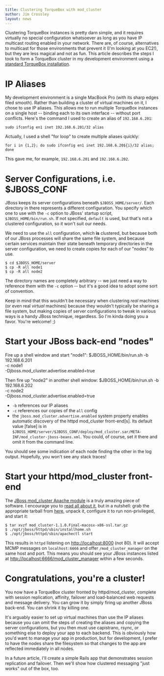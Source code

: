 ```yaml
---
title: Clustering TorqueBox with mod_cluster
author: Jim Crossley
layout: news
---
```


Clustering TorqueBox instances is pretty darn simple, and it requires
virtually no special configuration whatsoever as long as you have IP
multicast routing enabled in your network.  There are, of course,
alternatives to multicast for those environments that prevent it (I'm
looking at you EC2!), but they are less magical and not as fun.  This
article describes the steps I took to form a TorqueBox cluster in my
development environment using a
[standard TorqueBox installation](/documentation/1.0.0.Beta23/installation.html).

# IP Aliases

My development environment is a single MacBook Pro (with its sharp
edges filed smooth).  Rather than building a cluster of virtual
machines on it, I chose to use IP aliases.  This allows me to run
multiple TorqueBox instances on a single host -- binding each to its
own interface -- without port conflicts.  Here's the command I used to
create an alias of `192.168.6.201`:

    sudo ifconfig en1 inet 192.168.6.201/32 alias

Actually, I used a shell "for loop" to create multiple aliases quickly:

    for i in {1,2}; do sudo ifconfig en1 inet 192.168.6.20${i}/32 alias; done

This gave me, for example, `192.168.6.201` and `192.168.6.202`.

# Server Configurations, i.e. $JBOSS_CONF

JBoss keeps its server configurations beneath `$JBOSS_HOME/server/`.
Each directory in there represents a different configuration.  You
specify which one to use with the `-c` option to JBoss' startup
script, `$JBOSS_HOME/bin/run.sh`. If not specified, `default` is used,
but that's not a clustered configuration, so it won't suit our needs.

We need to use the `all` configuration, which **is** clustered, but
because both of our JBoss processes will share the same file system,
and because certain services maintain their state beneath temporary
directories in the server configuration, we need to create copies for
each of our "nodes" to use.

    $ cd $JBOSS_HOME/server
    $ cp -R all node1
    $ cp -R all node2

The directory names are completely arbitrary -- we just need a way to
reference them with the `-c` option -- but it's a good idea to adopt
some sort of convention.

Keep in mind that this wouldn't be necessary when clustering *real*
machines (or even real *virtual* machines) because they wouldn't
typically be sharing a file system, but making copies of server
configurations to tweak in various ways is a handy JBoss technique,
regardless.  So I'm kinda doing you a favor.  You're welcome! ;)

# Start your JBoss back-end "nodes"

Fire up a shell window and start "node1":
    $JBOSS_HOME/bin/run.sh -b 192.168.6.201 \
                           -c node1 \
                           -Djboss.mod_cluster.advertise.enabled=true

Then fire up "node2" in another shell window:
    $JBOSS_HOME/bin/run.sh -b 192.168.6.202 \
                           -c node2 \
                           -Djboss.mod_cluster.advertise.enabled=true

* `-b` references our IP aliases
* `-c` references our copies of the `all` config
* the `jboss.mod_cluster.advertise.enabled` system property enables
  automatic discovery of the httpd mod_cluster front-end[s]. Its
  default value [false] is in
  `$JBOSS_HOME/server/$JBOSS_CONF/deploy/mod_cluster.sar/META-INF/mod_cluster-jboss-beans.xml`.
  You could, of course, set it there and omit it from the command
  line.

You should see some indication of each node finding the other in the
log output.  Hopefully, you won't see any stack traces!

# Start your httpd/mod_cluster front-end

The
[JBoss mod_cluster Apache module](http://www.jboss.org/mod_cluster) is
a truly amazing piece of software.  I encourage you to
[read all about it](http://docs.jboss.org/mod_cluster/1.1.0/html/),
but in a nutshell: grab the appropriate tarball from
[here](http://www.jboss.org/mod_cluster/downloads/1-1-0.html), unpack
it, configure it to run non-privileged, and start it:

    $ tar xvzf mod_cluster-1.1.0.Final-macosx-x86-ssl.tar.gz
    $ ./opt/jboss/httpd/sbin/installhome.sh
    $ ./opt/jboss/httpd/sbin/apachectl start

This results in `httpd` listening on <http://localhost:8000> (not 80).
It will accept MCMP messages on `localhost:6666` and offer
`/mod_cluster_manager` on the same host and port.  This means you
should see your JBoss instances listed at
<http://localhost:6666/mod_cluster_manager> within a few seconds.
  
# Congratulations, you're a cluster!

You now have a TorqueBox cluster fronted by httpd/mod_cluster,
complete with session replication, affinity, failover and
load-balanced web requests and message delivery.  You can grow it by
simply firing up another JBoss back-end.  You can shrink it by killing
one.

It's arguably easier to set up virtual machines than use the IP
aliases because you can omit the steps of creating the aliases and
copying the server configurations, but you then must use capistrano,
rsync, or something else to deploy your app to each backend.  This is
obviously how you'd want to manage your app in production, but for
development, I prefer to have the nodes share the filesystem so that
changes to the app are reflected immediately in all nodes.

In a future article, I'll create a simple Rails app that demonstrates
session replication and failover.  Then we'll show how clustered
messaging "just works" out of the box, too.
